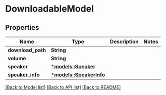 # DownloadableModel

## Properties
Name | Type | Description | Notes
------------ | ------------- | ------------- | -------------
**download_path** | **String** |  | 
**volume** | **String** |  | 
**speaker** | [***models::Speaker**](Speaker.md) |  | 
**speaker_info** | [***models::SpeakerInfo**](SpeakerInfo.md) |  | 

[[Back to Model list]](../README.md#documentation-for-models) [[Back to API list]](../README.md#documentation-for-api-endpoints) [[Back to README]](../README.md)



